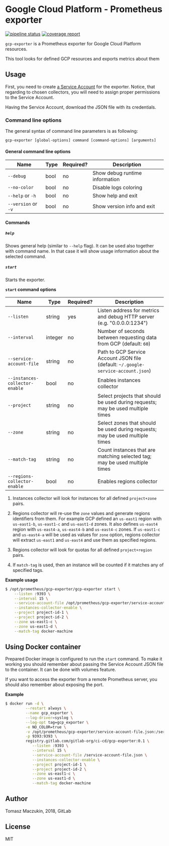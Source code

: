 # Google Cloud Platform - Prometheus exporter

[![pipeline status](https://gitlab.com/gitlab-org/ci-cd/gcp-exporter/badges/master/pipeline.svg)](https://gitlab.com/gitlab-org/ci-cd/gcp-exporter/commits/master)
[![coverage report](https://gitlab.com/gitlab-org/ci-cd/gcp-exporter/badges/master/coverage.svg)](https://gitlab.com/gitlab-org/ci-cd/gcp-exporter/commits/master)

`gcp-exporter` is a Prometheus exporter for Google Cloud Platform resources.

This tool looks for defined GCP resources and exports metrics about them

## Usage

First, you need to create [a Service Account][gcp-service-account] for the exporter. Notice,
that regarding to chosen collectors, you will need to assign proper permissions to the
Service Account.

Having the Service Account, download the JSON file with its credentials.

### Command line options

The general syntax of command line parameters is as following:

```
gcp-exporter [global-options] command [command-options] [arguments]
```

#### General command line options

| Name                | Type | Required? | Description |
|---------------------|------|-----------|-------------|
| `--debug`           | bool | no        | Show debug runtime information |
| `--no-color`        | bool | no        | Disable logs coloring |
| `--help` or `-h`    | bool | no        | Show help and exit |
| `--version` or `-v` | bool | no        | Show version info and exit |

#### Commands

##### `help`

Shows general help (similar to `--help` flag). It can be used also together with command
name. In that case it will show usage information about the selected command.

##### `start`

Starts the exporter.

**`start` command options**

| Name                           | Type    | Required? | Description |
|--------------------------------|---------|-----------|-------------|
| `--listen`                     | string  | yes       | Listen address for metrics and debug HTTP server (e.g. "0.0.0.0:1234") |
| `--interval`                   | integer | no        | Number of seconds between requesting data from GCP (default: `60`) |
| `--service-account-file`       | string  | no        | Path to GCP Service Account JSON file (default: `~/.google-service-account.json`) |
| `--instances-collector-enable` | bool    | no        | Enables instances collector |
| `--project`                    | string  | no        | Select projects that should be used during requests; may be used multiple times |
| `--zone`                       | string  | no        | Select zones that should be used during requests; may be used multiple times |
| `--match-tag`                  | string  | no        | Count instances that are matching selected tag; may be used multiple times |
| `--regions-collector-enable`   | bool    | no        | Enables regions collector |

1. Instances collector will look for instances for all defined `project+zone` pairs.

1. Regions collector will re-use the `zone` values and generate regions identifiers from them. For example GCP defined
   an `us-east1` region with `us-east1-b`, `us-east1-c` and `us-east1-d` zones. It also defines `us-east4` region with
   `us-east4-a`, `us-east4-b` and `us-east4-c` zones. If `us-east1-c` and `us-east4-a` will be used as values for `zone`
   option, regions collector will extract `us-east1` and `us-east4` and use them as specified regions.

1. Regions collector will look for quotas for all defined `project+region` pairs.

1. If `match-tag` is used, then an instance will be counted if it matches any of specified tags.

**Example usage** 

```bash
$ /opt/prometheus/gcp-exporter/gcp-exporter start \
    --listen :9393 \
    --interval 15 \
    --service-account-file /opt/prometheus/gcp-exporter/service-account-file.json \
    --instances-collector-enable \
    --project project-id-1 \
    --project project-id-2 \
    --zone us-east1-c \
    --zone us-east1-d \
    --match-tag docker-machine
```

## Using Docker container

Prepared Docker image is configured to run the `start` command. To make it working you should
remember about passing the Service Account JSON file to the container. It can be done with
volumes feature.

If you want to access the exporter from a remote Prometheus server, you should also remember
about exposing the port.


**Example**

```bash
$ docker run -d \
         --restart always \
         --name gcp_exporter \
         --log-driver=syslog \
         --log-opt tag=gcp_exporter \
         -e NO_COLOR=true \
         -v /opt/prometheus/gcp-exporter/service-account-file.json:/service-account-file.json \
         -p 9393:9393 \
         registry.gitlab.com/gitlab-org/ci-cd/gcp-exporter:0.1 \
            --listen :9393 \
            --interval 15 \
            --service-account-file /service-account-file.json \
            --instances-collector-enable \
            --project project-id-1 \
            --project project-id-2 \
            --zone us-east1-c \
            --zone us-east1-d \
            --match-tag docker-machine
```

## Author

Tomasz Maczukin, 2018, GitLab

## License

MIT

[gcp-service-account]: https://cloud.google.com/compute/docs/access/service-accounts